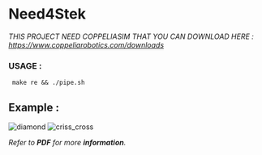 # Need4Stek
*THIS PROJECT NEED COPPELIASIM THAT YOU CAN DOWNLOAD HERE :
     https://www.coppeliarobotics.com/downloads*
### USAGE :
     make re && ./pipe.sh
## Example :
![diamond](https://user-images.githubusercontent.com/65111947/82325880-3c323680-99dc-11ea-8039-fd3267d78051.gif)
![criss_cross](https://user-images.githubusercontent.com/65111947/82326453-23765080-99dd-11ea-8635-1a0cc2cd9195.gif)

*Refer to **PDF** for more **information**.*
